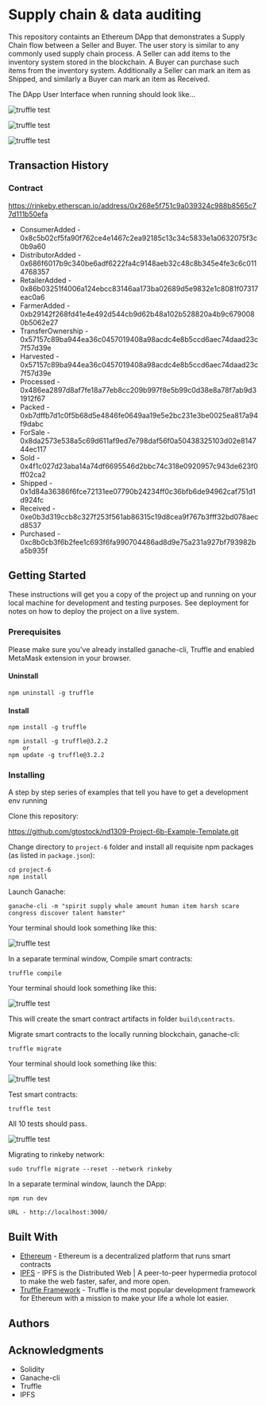 # Supply chain & data auditing

This repository containts an Ethereum DApp that demonstrates a Supply Chain flow between a Seller and Buyer. The user story is similar to any commonly used supply chain process. A Seller can add items to the inventory system stored in the blockchain. A Buyer can purchase such items from the inventory system. Additionally a Seller can mark an item as Shipped, and similarly a Buyer can mark an item as Received.

The DApp User Interface when running should look like...

![truffle test](images/ftc_product_overview.png)

![truffle test](images/ftc_farm_details.png)

![truffle test](images/ftc_product_details.png)

## Transaction History

### Contract
  https://rinkeby.etherscan.io/address/0x268e5f751c9a039324c988b8565c77d111b50efa

- ConsumerAdded - 0x8c5b02cf5fa90f762ce4e1467c2ea92185c13c34c5833e1a0632075f3c0b9a60
- DistributorAdded - 0x686f6017b9c340be6adf6222fa4c9148aeb32c48c8b345e4fe3c6c0114768357
- RetailerAdded - 0x86b03251f4006a124ebcc83146aa173ba02689d5e9832e1c8081f07317eac0a6
- FarmerAdded - 0xb29142f268fd41e4e492d544cb9d62b48a102b528820a4b9c6790080b5062e27
- TransferOwnership - 0x57157c89ba944ea36c0457019408a98acdc4e8b5ccd6aec74daad23c7f57d39e
- Harvested - 0x57157c89ba944ea36c0457019408a98acdc4e8b5ccd6aec74daad23c7f57d39e
- Processed - 0x486ea2897d8af7fe18a77eb8cc209b997f8e5b99c0d38e8a78f7ab9d31912f67
- Packed - 0xb7dffb7d1c0f5b68d5e4846fe0649aa19e5e2bc231e3be0025ea817a94f9dabc
- ForSale - 0x8da2573e538a5c69d611af9ed7e798daf56f0a50438325103d02e814744ec117
- Sold - 0x4f1c027d23aba14a74df6695546d2bbc74c318e0920957c943de623f0ff02ca2
- Shipped - 0x1d84a36386f6fce72131ee07790b24234ff0c36bfb6de94962caf751d1d924fc
- Received - 0xe0b3d319ccb8c327f253f561ab86315c19d8cea9f767b3fff32bd078aecd8537
- Purchased - 0xc8b0cb3f6b2fee1c693f6fa990704486ad8d9e75a231a927bf793982ba5b935f


## Getting Started

These instructions will get you a copy of the project up and running on your local machine for development and testing purposes. See deployment for notes on how to deploy the project on a live system.

### Prerequisites

Please make sure you've already installed ganache-cli, Truffle and enabled MetaMask extension in your browser.

#### Uninstall

	npm uninstall -g truffle


#### Install

	npm install -g truffle

	npm install -g truffle@3.2.2
		or
	npm update -g truffle@3.2.2

### Installing

A step by step series of examples that tell you have to get a development env running

Clone this repository:

https://github.com/gtostock/nd1309-Project-6b-Example-Template.git

Change directory to ```project-6``` folder and install all requisite npm packages (as listed in ```package.json```):

```
cd project-6
npm install
```

Launch Ganache:

```
ganache-cli -m "spirit supply whale amount human item harsh scare congress discover talent hamster"
```

Your terminal should look something like this:

![truffle test](images/ganache-cli.png)

In a separate terminal window, Compile smart contracts:

```
truffle compile
```

Your terminal should look something like this:

![truffle test](images/truffle_compile.png)

This will create the smart contract artifacts in folder ```build\contracts```.

Migrate smart contracts to the locally running blockchain, ganache-cli:

```
truffle migrate
```

Your terminal should look something like this:

![truffle test](images/truffle_migrate.png)

Test smart contracts:

```
truffle test
```

All 10 tests should pass.

![truffle test](images/truffle_test.png)

Migrating to rinkeby network:

```
sudo truffle migrate --reset --network rinkeby
```

In a separate terminal window, launch the DApp:

```
npm run dev

URL - http://localhost:3000/

```

## Built With

* [Ethereum](https://www.ethereum.org/) - Ethereum is a decentralized platform that runs smart contracts
* [IPFS](https://ipfs.io/) - IPFS is the Distributed Web | A peer-to-peer hypermedia protocol
to make the web faster, safer, and more open.
* [Truffle Framework](http://truffleframework.com/) - Truffle is the most popular development framework for Ethereum with a mission to make your life a whole lot easier.


## Authors


## Acknowledgments

* Solidity
* Ganache-cli
* Truffle
* IPFS
